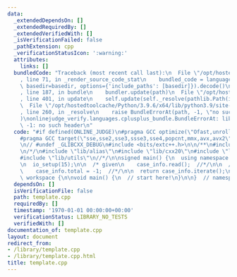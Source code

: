 ```yaml
---
data:
  _extendedDependsOn: []
  _extendedRequiredBy: []
  _extendedVerifiedWith: []
  _isVerificationFailed: false
  _pathExtension: cpp
  _verificationStatusIcon: ':warning:'
  attributes:
    links: []
  bundledCode: "Traceback (most recent call last):\n  File \"/opt/hostedtoolcache/Python/3.9.6/x64/lib/python3.9/site-packages/onlinejudge_verify/documentation/build.py\"\
    , line 71, in _render_source_code_stat\n    bundled_code = language.bundle(stat.path,\
    \ basedir=basedir, options={'include_paths': [basedir]}).decode()\n  File \"/opt/hostedtoolcache/Python/3.9.6/x64/lib/python3.9/site-packages/onlinejudge_verify/languages/cplusplus.py\"\
    , line 187, in bundle\n    bundler.update(path)\n  File \"/opt/hostedtoolcache/Python/3.9.6/x64/lib/python3.9/site-packages/onlinejudge_verify/languages/cplusplus_bundle.py\"\
    , line 401, in update\n    self.update(self._resolve(pathlib.Path(included), included_from=path))\n\
    \  File \"/opt/hostedtoolcache/Python/3.9.6/x64/lib/python3.9/site-packages/onlinejudge_verify/languages/cplusplus_bundle.py\"\
    , line 260, in _resolve\n    raise BundleErrorAt(path, -1, \"no such header\"\
    )\nonlinejudge_verify.languages.cplusplus_bundle.BundleErrorAt: lib/sys: line\
    \ -1: no such header\n"
  code: "#if defined(ONLINE_JUDGE)\n#pragma GCC optimize(\"Ofast,unroll-loops\")\n\
    #pragma GCC target(\"sse,sse2,sse3,ssse3,sse4,popcnt,mmx,avx,avx2\")\n#endif\n\
    \n// #undef _GLIBCXX_DEBUG\n#include <bits/extc++.h>\n\n/**\n#include \"lib/all\"\
    \n/*/\n#include \"lib/alias\"\n#include \"lib/cxx20\"\n#include \"lib/sys\"\n\
    #include \"lib/utils\"\n//*/\n\nsigned main() {\n  using namespace workspace;\n\
    \n  io_setup(15);\n\n  /* given\n    case_info.read();  //*/\n\n  /* unspecified\n\
    \    case_info.total = -1;  //*/\n\n  return case_info.iterate();\n}\n\nnamespace\
    \ workspace {\n\nvoid main() {\n  // start here!\n}\n\n}  // namespace workspace\n"
  dependsOn: []
  isVerificationFile: false
  path: template.cpp
  requiredBy: []
  timestamp: '1970-01-01 00:00:00+00:00'
  verificationStatus: LIBRARY_NO_TESTS
  verifiedWith: []
documentation_of: template.cpp
layout: document
redirect_from:
- /library/template.cpp
- /library/template.cpp.html
title: template.cpp
---
```

